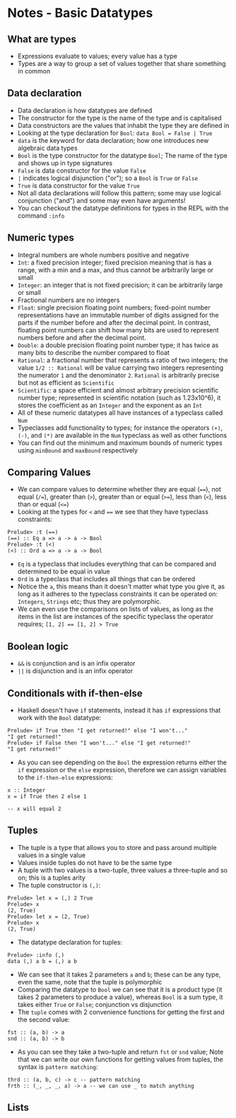# Notes - Basic Datatypes

## What are types
- Expressions evaluate to values; every value has a type
- Types are a way to group a set of values together that share something in common

## Data declaration
- Data declaration is how datatypes are defined
- The constructor for the type is the name of the type and is capitalised
- Data constructors are the values that inhabit the type they are defined in
- Looking at the type declaration for `Bool`: `data Bool = False | True`
- `data` is the keyword for data declaration; how one introduces new algebraic data types
- `Bool` is the type constructor for the datatype `Bool`; The name of the type and shows up in type signatures
- `False` is data constructor for the value `False`
- `|` indicates logical disjunction ("or"); so a `Bool` is `True` or `False`
- `True` is data constructor for the value `True`
- Not all data declarations will follow this pattern; some may use logical conjunction ("and") and some may even have arguments!
- You can checkout the datatype definitions for types in the REPL with the command `:info`

## Numeric types
- Integral numbers are whole numbers positive and negative
- `Int`: a fixed precision integer; fixed precision meaning that is has a range, with a min and a max, and thus cannot be arbitrarily large or small
- `Integer`: an integer that is not fixed precision; it can be arbitrarily large or small
- Fractional numbers are no integers
- `Float`: single precision floating point numbers; fixed-point number representations have an immutable number of digits assigned for the parts if the number before and after the decimal point. In contrast, floating point numbers can shift how many bits are used to represent numbers before and after the decimal point.
- `Double`: a double precision floating point number type; it has twice as many bits to describe the number compared to float
- `Rational`: a fractional number that represents a ratio of two integers; the value `1/2 :: Rational` will be value carrying two integers representing the numerator `1` and the denominator `2`. `Rational` is arbitrarily precise but not as efficient as `Scientific`
- `Scientific`: a space efficient and almost arbitrary precision scientific number type; represented in scientific notation (such as 1.23x10^6), it stores the coefficient as an `Integer` and the exponent as an `Int`
- All of these numeric datatypes  all have instances of a typeclass called `Num`
- Typeclasses add functionality to types; for instance the operators `(+)`, `(-)`, and `(*)` are available in the `Num` typeclass as well as other functions
- You can find out the minimum and maximum bounds of numeric types using `minBound` and `maxBound` respectively

## Comparing Values
- We can compare values to determine whether they are equal (`==`), not equal (`/=`), greater than (`>`), greater than or equal (`>=`), less than (`<`), less than or equal (`<=`)
- Looking at the types for `<` and `==` we see that they have typeclass constraints:
```
Prelude> :t (==)
(==) :: Eq a => a -> a -> Bool
Prelude> :t (<)
(<) :: Ord a => a -> a -> Bool
```
- `Eq` is a typeclass that includes everything that can be compared and determined to be equal in value
- `Ord` is a typeclass that includes all things that can be ordered
- Notice the `a`, this means than it doesn't matter what type you give it, as long as it adheres to the typeclass constraints it can be operated on: `Integers`, `Strings` etc; thus they are polymorphic.
- We can even use the comparisons on lists of values, as long as the items in the list are instances of the specific typeclass the operator requires; `[1, 2] == [1, 2] > True`

## Boolean logic
- `&&` is conjunction and is an infix operator
- `||` is disjunction and is an infix operator

## Conditionals with if-then-else
- Haskell doesn't have `if` statements, instead it has `if` expressions that work with the `Bool` datatype:
```
Prelude> if True then "I get returned!" else "I won't..."
"I get returned!"
Prelude> if False then "I won't..." else "I get returned!"
"I get returned!"
```
- As you can see depending on the `Bool` the expression returns either the `if` expression or the `else` expression, therefore we can assign variables to the `if-then-else` expressions:
```
x :: Integer
x = if True then 2 else 1

-- x will equal 2
```

## Tuples
- The tuple is a type that allows you to store and pass around multiple values in a single value
- Values inside tuples do not have to be the same type
- A tuple with two values is a two-tuple, three values a three-tuple and so on; this is a tuples arity
- The tuple constructor is `(,)`:
```
Prelude> let x = (,) 2 True
Prelude> x
(2, True)
Prelude> let x = (2, True)
Prelude> x
(2, True)
```
- The datatype declaration for tuples:
```
Prelude> :info (,)
data (,) a b = (,) a b
```
- We can see that it takes 2 parameters `a` and `b`; these can be any type, even the same, note that the tuple is polymorphic
- Comparing the datatype to `Bool` we can see that it is a product type (it takes 2 parameters to produce a value), whereas `Bool` is a sum type, it takes either `True` or `False`; conjunction vs disjunction
- The `tuple` comes with 2 convenience functions for getting the first and the second value:
```
fst :: (a, b) -> a
snd :: (a, b) -> b
```
- As you can see they take a two-tuple and return `fst` or `snd` value; Note that we can write our own functions for getting values from tuples, the syntax is `pattern matching`:
```
thrd :: (a, b, c) -> c -- pattern matching
frth :: (_, _, _, a) -> a -- we can use _ to match anything
```

## Lists
